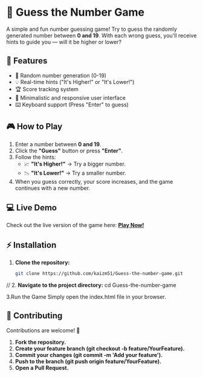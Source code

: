 # 🎯 Guess the Number Game

A simple and fun number guessing game! Try to guess the randomly generated number between **0 and 19**. With each wrong guess, you'll receive hints to guide you — will it be higher or lower?

## 🚀 Features
- 🎲 Random number generation (0-19)
- 💡 Real-time hints ("It's Higher!" or "It's Lower!")
- 🏆 Score tracking system
- 🎨 Minimalistic and responsive user interface
- ⌨️ Keyboard support (Press "Enter" to guess)

## 🎮 How to Play
1. Enter a number between **0 and 19**.
2. Click the **"Guess"** button or press **"Enter"**.
3. Follow the hints:
   - 📈 **"It's Higher!"** → Try a bigger number.
   - 📉 **"It's Lower!"** → Try a smaller number.
4. When you guess correctly, your score increases, and the game continues with a new number.

## 💻 Live Demo
Check out the live version of the game here: [**Play Now!**](https://kaizm51.github.io/Guess-the-number-game/)

## ⚡ Installation
1. **Clone the repository:**
   ```bash
   git clone https://github.com/kaizm51/Guess-the-number-game.git
//
2. **Navigate to the project directory:**
cd Guess-the-number-game

3.Run the Game
Simply open the index.html file in your browser.

## 🤝 Contributing
Contributions are welcome! 🚀
1. **Fork the repository.**
2. **Create your feature branch (git checkout -b feature/YourFeature).**
3. **Commit your changes (git commit -m 'Add your feature').**
4. **Push to the branch (git push origin feature/YourFeature).**
5. **Open a Pull Request.**
